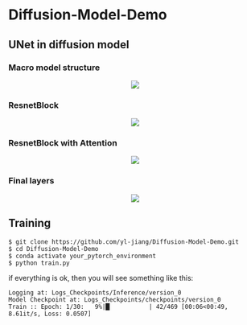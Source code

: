 # Diffusion-Model-Demo

## UNet in diffusion model

### Macro model structure 

<div align=center><img src="./imgs/StableDiffusion-UNet.drawio.svg"></div>

### ResnetBlock

<div align=center><img src="./imgs/res.svg"></div>

### ResnetBlock with Attention

<div align=center><img src="./imgs/resa.svg"></div>

### Final layers

<div align=center><img src="./imgs/final.svg"></div>

## Training

```shell
$ git clone https://github.com/yl-jiang/Diffusion-Model-Demo.git
$ cd Diffusion-Model-Demo
$ conda activate your_pytorch_environment
$ python train.py
```

if everything is ok, then you will see something like this:

```shell
Logging at: Logs_Checkpoints/Inference/version_0
Model Checkpoint at: Logs_Checkpoints/checkpoints/version_0
Train :: Epoch: 1/30:   9%|█▏          | 42/469 [00:06<00:49,  8.61it/s, Loss: 0.0507]

```
